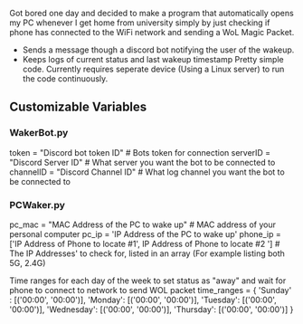 Got bored one day and decided to make a program that automatically opens my PC whenever I get home from university simply by just checking if phone has connected to the WiFi network and sending a WoL Magic Packet.  
- Sends a message though a discord bot notifying the user of the wakeup.  
- Keeps logs of current status and last wakeup timestamp
Pretty simple code. Currently requires seperate device (Using a Linux server) to run the code continuously.

## Customizable Variables
### WakerBot.py

token = "Discord bot token ID" # Bots token for connection
serverID = "Discord Server ID" # What server you want the bot to be connected to
channelID = "Discord Channel ID" # What log channel you want the bot to be connected to

### PCWaker.py

pc_mac = "MAC Address of the PC to wake up" # MAC address of your personal computer
pc_ip = 'IP Address of the PC to wake up'
phone_ip = ['IP Address of Phone to locate #1', IP Address of Phone to locate #2 '] # The IP Addresses' to check for, listed in an array (For example listing both 5G, 2.4G)

 Time ranges for each day of the week to set status as "away" and wait for phone to connect to network to send WOL packet
time_ranges = {
    'Sunday' : [('00:00', '00:00')],
    'Monday': [('00:00', '00:00')],
    'Tuesday': [('00:00', '00:00')],
    'Wednesday': [('00:00', '00:00')],
    'Thursday': [('00:00', '00:00')]
}
